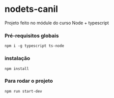 # nodets-canil
Projeto feito no módule do curso Node + typescript

### Pré-requisitos globais
`npm i -g typescript ts-node`

### instalação
`npm install`

### Para rodar o projeto
`npm run start-dev`
